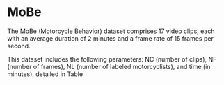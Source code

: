 # MoBe
The MoBe (Motorcycle Behavior) dataset comprises 17 video clips, each with an average duration of 2 minutes and a frame rate of 15 frames per second.

This dataset includes the following parameters: NC (number of clips), NF (number of frames), NL (number of labeled motorcyclists), and time (in minutes), detailed in Table
